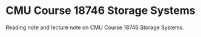 # CMU Course 18746 Storage Systems

Reading note and lecture note on CMU Course 18746 Storage Systems.

